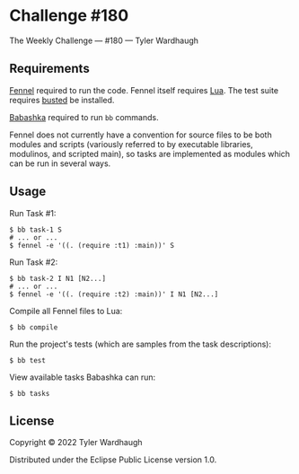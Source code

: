 # Challenge #180

The Weekly Challenge — #180 — Tyler Wardhaugh

## Requirements

[Fennel](https://fennel-lang.org/) required to run the code. Fennel itself requires [Lua](https://lua.org/). The test suite requires [busted](https://lunarmodules.github.io/busted/) be installed.

[Babashka](https://github.com/babashka/babashka) required to run `bb` commands.

Fennel does not currently have a convention for source files to be both modules and scripts (variously referred to by executable libraries, modulinos, and scripted main), so tasks are implemented as modules which can be run in several ways.

## Usage

Run Task #1:

    $ bb task-1 S
    # ... or ...
    $ fennel -e '((. (require :t1) :main))' S

Run Task #2:

    $ bb task-2 I N1 [N2...]
    # ... or ...
    $ fennel -e '((. (require :t2) :main))' I N1 [N2...]

Compile all Fennel files to Lua:

    $ bb compile

Run the project's tests (which are samples from the task descriptions):

    $ bb test

View available tasks Babashka can run:

    $ bb tasks

## License

Copyright © 2022 Tyler Wardhaugh

Distributed under the Eclipse Public License version 1.0.
